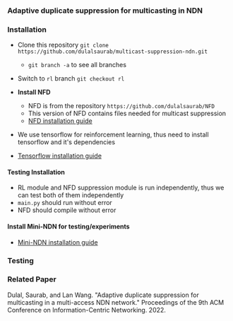 ### Adaptive duplicate suppression for multicasting in NDN

### Installation
* Clone this repository `git clone https://github.com/dulalsaurab/multicast-suppression-ndn.git`
    * `git branch -a` to see all branches
* Switch to `rl` branch `git checkout rl` 
* **Install NFD**
   * NFD is from the repository `https://github.com/dulalsaurab/NFD`
   * This version of NFD contains files needed for multicast suppression
   * [NFD installation guide](https://github.com/dulalsaurab/NFD/blob/master/docs/INSTALL.rst)

* We use tensorflow for reinforcement learning, thus need to install tensorflow and it's dependencies
* [Tensorflow installation guide](https://www.tensorflow.org/install)

#### Testing Installation
* RL module and NFD suppression module is run independently, thus we can test both of them independently
* `main.py` should run without error
* NFD should compile without error

#### Install Mini-NDN for testing/experiments
* [Mini-NDN installation guide](https://github.com/named-data/mini-ndn/blob/master/docs/install.rst)

### Testing




### Related Paper
Dulal, Saurab, and Lan Wang. "Adaptive duplicate suppression for multicasting in a multi-access NDN network." Proceedings of the 9th ACM Conference on Information-Centric Networking. 2022.
